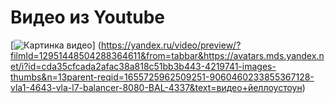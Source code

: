 # Видео из Youtube

[![Картинка видео](https://avatars.mds.yandex.net/i?id=cda35cfcada2afac38a818c51bb3b443-4219741-images-thumbs&n=13)] 
(https://yandex.ru/video/preview/?filmId=12951448504288364611&from=tabbar&https://avatars.mds.yandex.net/i?id=cda35cfcada2afac38a818c51bb3b443-4219741-images-thumbs&n=13parent-reqid=1655725962509251-9060460233855367128-vla1-4643-vla-l7-balancer-8080-BAL-4337&text=видео+йеллоустоун)
